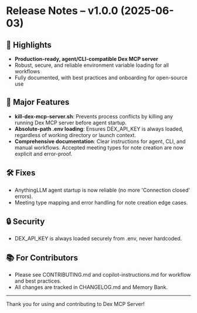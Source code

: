 # Release Notes – v1.0.0 (2025-06-03)

## 🎉 Highlights
- **Production-ready, agent/CLI-compatible Dex MCP server**
- Robust, secure, and reliable environment variable loading for all workflows
- Fully documented, with best practices and onboarding for open-source use

## 🚀 Major Features
- **kill-dex-mcp-server.sh**: Prevents process conflicts by killing any running Dex MCP server before agent startup.
- **Absolute-path .env loading**: Ensures DEX_API_KEY is always loaded, regardless of working directory or launch context.
- **Comprehensive documentation**: Clear instructions for agent, CLI, and manual workflows. Accepted meeting types for note creation are now explicit and error-proof.

## 🛠️ Fixes
- AnythingLLM agent startup is now reliable (no more 'Connection closed' errors).
- Meeting type mapping and error handling for note creation edge cases.

## 🔒 Security
- DEX_API_KEY is always loaded securely from .env, never hardcoded.

## 📚 For Contributors
- Please see CONTRIBUTING.md and copilot-instructions.md for workflow and best practices.
- All changes are tracked in CHANGELOG.md and Memory Bank.

---

Thank you for using and contributing to Dex MCP Server!
